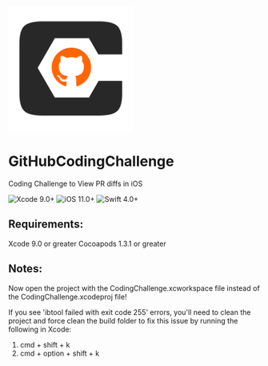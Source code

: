 <img src="https://github.com/codefiesta/GitHubCodingChallenge/blob/master/CodingChallenge/Resources/Assets.xcassets/PC_GH.imageset/PC_GH.png" height="250px" />

# GitHubCodingChallenge 
Coding Challenge to View PR diffs in iOS

![Xcode 9.0+](https://img.shields.io/badge/Xcode-9.0%2B-blue.svg)
![iOS 11.0+](https://img.shields.io/badge/iOS-11.0%2B-green.svg)
![Swift 4.0+](https://img.shields.io/badge/Swift-4.0%2B-orange.svg)

## Requirements:
Xcode 9.0 or greater
Cocoapods 1.3.1 or greater

## Notes:
 Now open the project with the  CodingChallenge.xcworkspace file instead of the CodingChallenge.xcodeproj file!

If you see 'ibtool failed with exit code 255' errors, you'll need to clean the project and force clean the build folder to fix this issue by running the following in Xcode:
1. cmd + shift + k
2. cmd + option + shift + k


